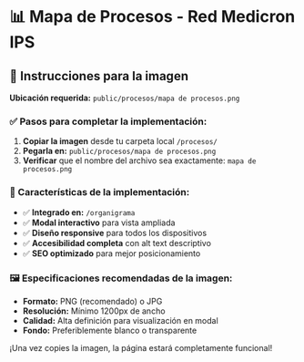 # 📊 Mapa de Procesos - Red Medicron IPS

## 📁 Instrucciones para la imagen

**Ubicación requerida:** `public/procesos/mapa de procesos.png`

### ✅ Pasos para completar la implementación:

1. **Copiar la imagen** desde tu carpeta local `/procesos/` 
2. **Pegarla en:** `public/procesos/mapa de procesos.png`
3. **Verificar** que el nombre del archivo sea exactamente: `mapa de procesos.png`

### 🎯 Características de la implementación:

- ✅ **Integrado en:** `/organigrama` 
- ✅ **Modal interactivo** para vista ampliada
- ✅ **Diseño responsive** para todos los dispositivos
- ✅ **Accesibilidad completa** con alt text descriptivo
- ✅ **SEO optimizado** para mejor posicionamiento

### 🖼️ Especificaciones recomendadas de la imagen:

- **Formato:** PNG (recomendado) o JPG
- **Resolución:** Mínimo 1200px de ancho
- **Calidad:** Alta definición para visualización en modal
- **Fondo:** Preferiblemente blanco o transparente

¡Una vez copies la imagen, la página estará completamente funcional!
